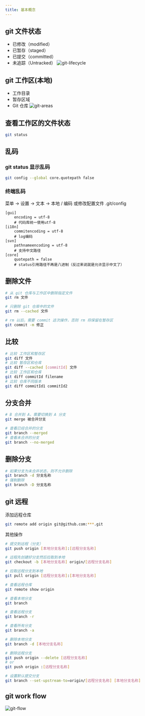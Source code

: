 ```yaml
---
title: 基本概念
---
```


## git 文件状态

- 已修改（modified）
- 已暂存（staged）
- 已提交（committed）
- 未追踪（Untracked）
![git-lifecycle](git-lifecycle.png)

## git 工作区(本地)

- 工作目录
- 暂存区域
- Git 仓库
![git-areas](git-areas.png)

## 查看工作区的文件状态

```sh
git status
```

## 乱码

### git status 显示乱码

```sh
git config --global core.quotepath false
```

### 终端乱码

菜单 -> 设置 -> 文本 -> 本地 / 编码
或修改配置文件 .git/config

```config
[gui]
    encoding = utf-8
    # 代码库统一使用utf-8
[i18n]
    commitencoding = utf-8
    # log编码
[svn]
    pathnameencoding = utf-8
    # 支持中文路径
[core]
    quotepath = false
    # status引用路径不再是八进制（反过来说就是允许显示中文了）
```

## 删除文件

```sh
# 从 git 仓库与工作区中删除指定文件
git rm 文件

# 只删除 git 仓库中的文件
git rm --cached 文件

# rm 以后，需要 commit 这次操作，否则 rm 将保留在暂存区
git commit -m 修正
```

## 比较

```sh
# 比较 工作区和暂存区
git diff 文件
# 比较 暂存区和仓库
git diff --cached [commitId] 文件
# 比较 工作区和仓库
git diff commitId filename
# 比较 仓库不同版本
git diff commitId1 commitId2
```

## 分支合并

```sh
# B 合并到 A，需要切换到 A 分支
git merge 被合并分支

# 查看已经合并的分支
git branch --merged
# 查看未合并的分支
git branch --no-merged
```

## 删除分支

```sh
# 如果分支为未合并状态，则不允许删除
git branch -d 分支名称
# 强制删除
git branch -D 分支名称
```

## git 远程

添加远程仓库

```sh
git remote add origin git@github.com:***.git
```

其他操作

```sh
# 提交到远程（分支）
git push origin [本地分支名称]:[远程分支名称]

# 远程先创建好分支然后拉取到本地
git checkout -b [本地分支名称] origin/[远程分支名称]

# 拉取远程分支到本地
git pull origin [远程分支名称]:[本地分支名称]

# 查看远程仓库
git remote show origin

# 查看本地分支
git branch

# 查看远程分支
git branch -r

# 查看所有分支
git branch -a

# 删除本地分支
git branch -d [本地分支名称]

# 删除远程分支
git push origin --delete [远程分支名称]
# or
git push origin :[远程分支名称]

# 设置默认提交分支
git branch --set-upstream-to=origin/[远程分支名称] [本地分支名称]
```

## git work flow

![git-flow](git-flow.png)
